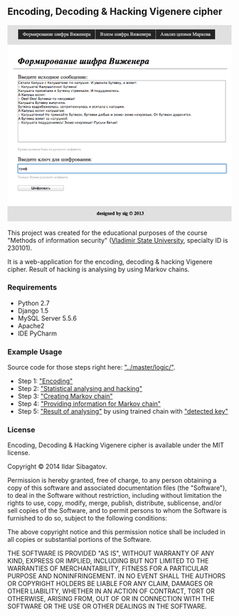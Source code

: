 ## Encoding, Decoding & Hacking Vigenere cipher

![Stage 1](https://github.com/siggb/HackingVigenereCipher/blob/master/static/images/img1.png "Stage 1")

This project was created for the educational purposes of the course "Methods of information security" ([Vladimir State University](http://vlsu.ru), specialty ID is 230101).

It is a web-application for the encoding, decoding & hacking Vigenere cipher. Result of hacking is analysing by using Markov chains.

### Requirements

* Python 2.7
* Django 1.5
* MySQL Server 5.5.6
* Apache2
* IDE PyCharm

### Example Usage

Source code for those steps right here: ["../master/logic/"](https://github.com/siggb/HackingVigenereCipher/tree/master/logic).

* Step 1: ["Encoding"](https://github.com/siggb/HackingVigenereCipher/blob/master/static/images/img1.png)
* Step 2: ["Statistical analysing and hacking"](https://github.com/siggb/HackingVigenereCipher/blob/master/static/images/img2.png)
* Step 3: ["Creating Markov chain"](https://github.com/siggb/HackingVigenereCipher/blob/master/static/images/img3.png)
* Step 4: ["Providing information for Markov chain"](https://github.com/siggb/HackingVigenereCipher/blob/master/static/images/img4.png)
* Step 5: ["Result of analysing"](https://github.com/siggb/HackingVigenereCipher/blob/master/static/images/img5.png) by using trained chain with ["detected key"](https://github.com/siggb/HackingVigenereCipher/blob/master/static/images/img6.png)

### License

Encoding, Decoding & Hacking Vigenere cipher is available under the MIT license.

Copyright © 2014 Ildar Sibagatov.

Permission is hereby granted, free of charge, to any person obtaining a copy of this software and associated documentation files (the "Software"), to deal in the Software without restriction, including without limitation the rights to use, copy, modify, merge, publish, distribute, sublicense, and/or sell copies of the Software, and to permit persons to whom the Software is furnished to do so, subject to the following conditions:

The above copyright notice and this permission notice shall be included in all copies or substantial portions of the Software.

THE SOFTWARE IS PROVIDED "AS IS", WITHOUT WARRANTY OF ANY KIND, EXPRESS OR IMPLIED, INCLUDING BUT NOT LIMITED TO THE WARRANTIES OF MERCHANTABILITY, FITNESS FOR A PARTICULAR PURPOSE AND NONINFRINGEMENT. IN NO EVENT SHALL THE AUTHORS OR COPYRIGHT HOLDERS BE LIABLE FOR ANY CLAIM, DAMAGES OR OTHER LIABILITY, WHETHER IN AN ACTION OF CONTRACT, TORT OR OTHERWISE, ARISING FROM, OUT OF OR IN CONNECTION WITH THE SOFTWARE OR THE USE OR OTHER DEALINGS IN THE SOFTWARE.
